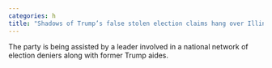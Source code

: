```yaml
---
categories: h
title: "Shadows of Trump’s false stolen election claims hang over Illinois GOP ‘election integrity’ efforts"
---
```

The party is being assisted by a leader involved in a national network of election deniers along with former Trump aides.